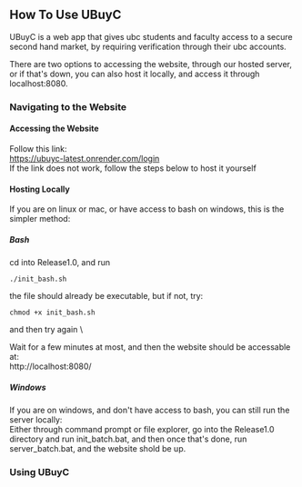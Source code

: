 ## How To Use UBuyC
UBuyC is a web app that gives ubc students and faculty access to a secure second hand market, by requiring verification through their ubc accounts.

There are two options to accessing the website, through our hosted server, or if that's down, you can also host it locally, and access it through localhost:8080.

### Navigating to the Website

#### Accessing the Website
Follow this link: \
https://ubuyc-latest.onrender.com/login \
If the link does not work, follow the steps below to host it yourself

#### Hosting Locally
If you are on linux or mac, or have access to bash on windows, this is the simpler method:
##### Bash
cd into Release1.0, and run
```
./init_bash.sh
```
the file should already be executable, but if not, try:
```
chmod +x init_bash.sh 
```
and then try again \

Wait for a few minutes at most, and then the website should be accessable at: \
http://localhost:8080/

##### Windows
If you are on windows, and don't have access to bash, you can still run the server locally: \
Either through command prompt or file explorer, go into the Release1.0 directory and run init_batch.bat, and then once that's done, run server_batch.bat, and the website shold be up.


### Using UBuyC
